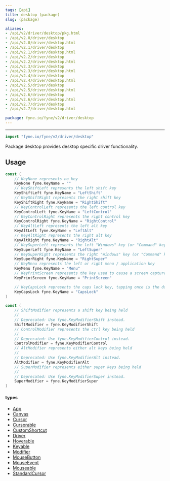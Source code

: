 ```yaml
---
tags: [api]
title: desktop (package)
slug: (package)

aliases:
- /api/v2/driver/desktop/pkg.html
- /api/v2.0/driver/desktop
- /api/v2.0/driver/desktop.html
- /api/v2.1/driver/desktop
- /api/v2.1/driver/desktop.html
- /api/v2.2/driver/desktop
- /api/v2.2/driver/desktop.html
- /api/v2.3/driver/desktop
- /api/v2.3/driver/desktop.html
- /api/v2.4/driver/desktop
- /api/v2.4/driver/desktop.html
- /api/v2.5/driver/desktop
- /api/v2.5/driver/desktop.html
- /api/v2.6/driver/desktop
- /api/v2.6/driver/desktop.html
- /api/v2.7/driver/desktop
- /api/v2.7/driver/desktop.html

package: fyne.io/fyne/v2/driver/desktop
---
```



---
```go
import "fyne.io/fyne/v2/driver/desktop"
```

Package desktop provides desktop specific driver functionality.

## Usage

```go
const (
	// KeyNone represents no key
	KeyNone fyne.KeyName = ""
	// KeyShiftLeft represents the left shift key
	KeyShiftLeft fyne.KeyName = "LeftShift"
	// KeyShiftRight represents the right shift key
	KeyShiftRight fyne.KeyName = "RightShift"
	// KeyControlLeft represents the left control key
	KeyControlLeft fyne.KeyName = "LeftControl"
	// KeyControlRight represents the right control key
	KeyControlRight fyne.KeyName = "RightControl"
	// KeyAltLeft represents the left alt key
	KeyAltLeft fyne.KeyName = "LeftAlt"
	// KeyAltRight represents the right alt key
	KeyAltRight fyne.KeyName = "RightAlt"
	// KeySuperLeft represents the left "Windows" key (or "Command" key on macOS)
	KeySuperLeft fyne.KeyName = "LeftSuper"
	// KeySuperRight represents the right "Windows" key (or "Command" key on macOS)
	KeySuperRight fyne.KeyName = "RightSuper"
	// KeyMenu represents the left or right menu / application key
	KeyMenu fyne.KeyName = "Menu"
	// KeyPrintScreen represents the key used to cause a screen capture
	KeyPrintScreen fyne.KeyName = "PrintScreen"

	// KeyCapsLock represents the caps lock key, tapping once is the down event then again is the up
	KeyCapsLock fyne.KeyName = "CapsLock"
)
```

```go
const (
	// ShiftModifier represents a shift key being held
	//
	// Deprecated: Use fyne.KeyModifierShift instead.
	ShiftModifier = fyne.KeyModifierShift
	// ControlModifier represents the ctrl key being held
	//
	// Deprecated: Use fyne.KeyModifierControl instead.
	ControlModifier = fyne.KeyModifierControl
	// AltModifier represents either alt keys being held
	//
	// Deprecated: Use fyne.KeyModifierAlt instead.
	AltModifier = fyne.KeyModifierAlt
	// SuperModifier represents either super keys being held
	//
	// Deprecated: Use fyne.KeyModifierSuper instead.
	SuperModifier = fyne.KeyModifierSuper
)
```

#### types

 * [App](app.html)
 * [Canvas](canvas.html)
 * [Cursor](cursor.html)
 * [Cursorable](cursorable.html)
 * [CustomShortcut](customshortcut.html)
 * [Driver](driver.html)
 * [Hoverable](hoverable.html)
 * [Keyable](keyable.html)
 * [Modifier](modifier.html)
 * [MouseButton](mousebutton.html)
 * [MouseEvent](mouseevent.html)
 * [Mouseable](mouseable.html)
 * [StandardCursor](standardcursor.html)
